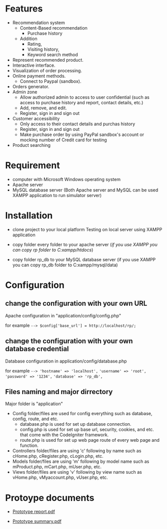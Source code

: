 # Features
- Recommendation system 
 	- Content-Based recommendation 
  		- Purchase history 
 	- Addition 
  		- Rating, 
  		- Visiting history, 
  		- Keyword search method
- Represent recommended product.
- Interactive interface. 
- Visualization of order processing. 
- Online payment methods.
	- Connect to Paypal (sandbox).
- Orders generator.
- Admin zone
	- Allow authorized admin to access to user confidential (such as access to purchase history and report, contact details, etc.)
	- Add, remove, and edit.
	- Register, sign in and sign out
- Customer accessibility
	- Only access to their contact details and purchas history
	- Register, sign in and sign out
	- Make purchase order by using PayPal sandbox's account or mocking number of Credit card for testing
- Product searching

# Requirement

* computer with Microsoft Windows operating system
* Apache server
* MySQL database server
(Both Apache server and MySQL can be used XAMPP application to run simulator server)

# Installation
* clone project to your local platform
Testing on local server using XAMPP application

* copy folder every folder to your apache server
(*if you use XAMPP you can copy rp folder to C:xampp/htdocs*)

* copy folder rp_db to your MySQL database server
(if you use XAMPP you can copy rp_db folder to C:xampp/mysql/data)

# Configuration

## change the configuration with your own URL
Apache configuration in "application/config/config.php"

for example
`--> $config['base_url'] = http://localhost/rp/;`


## change the configuration with your own database credential
Database configuration in application/config/database.php

for example
`--> 'hostname' => 'localhost',`
`'username' => 'root',`
`'password' => '1234',`
`'database' => 'rp_db',`

## Files naming and major dirrectory

Major folder is "application"

* Config folder/files are used for config everything such as database, config, route, and etc.
	* database.php is used for set up database connection.
	* config.php is used for set up base url, security, cookies, and etc. that come with the CodeIgniter framework.
	* route.php is used for set up web page route of every web page and function.
* Controllers folder/files are using 'c' following by name such as cHome.php, cRegister.php, cLogin.php, etc.
* Models folder/files are using 'm' following by model name such as mProduct.php, mCart.php, mUser.php, etc.
* Views folder/files are using 'v' following by view name such as vHome.php, vMyaccount.php, vUser.php, etc.


# Protoype documents
        
* [Prototype report.pdf](https://github.com/KunanonP/Research-prototype/blob/master/prototype%20report%20documents/Report.pdff)

* [Prototype summary.pdf](https://github.com/KunanonP/Research-prototype/blob/master/prototype%20report%20documents/presentation.pdf)
